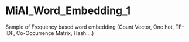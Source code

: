# MiAI_Word_Embedding_1
Sample of Frequency based word embedding (Count Vector, One hot, TF-IDF, Co-Occurrence Matrix, Hash....)
